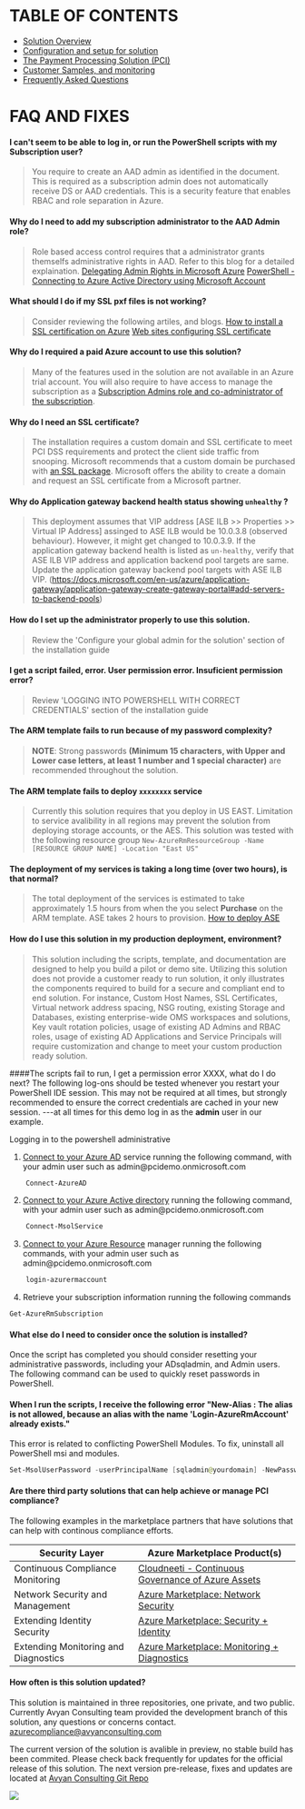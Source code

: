 
# TABLE OF CONTENTS 
<!-- TOC -->
- <a href="Overview.md"> Solution Overview </a> 
- <a href="Configuration.md"> Configuration and setup for solution </a> 
- <a href="Payment processing solution.md"> The Payment Processing Solution (PCI)</a> 
- <a href="Payment Sample dataset.md"> Customer Samples, and monitoring</a> 
- <a href="FAQ.md"> Frequently Asked Questions </a> 


<!-- /TOC -->

# FAQ AND FIXES

#### I can't seem to be able to log in, or run the PowerShell scripts with my Subscription user? 
> You require to create an AAD admin as identified in the document. This is required as a subscription admin does not automatically receive DS or AAD credentials. This is a security feature that enables RBAC and role separation in Azure.
#### Why do I need to add my subscription administrator to the AAD Admin role?
>Role based access control requires that a administrator grants themselfs administrative rights in AAD. Refer to this blog for a detailed explaination.
> [Delegating Admin Rights in Microsoft Azure](https://www.petri.com/delegating-admin-rights-in-microsoft-azure)
> [PowerShell - Connecting to Azure Active Directory using Microsoft Account](http://stackoverflow.com/questions/29485364/powershell-connecting-to-azure-active-directory-using-microsoft-account)
#### What should I do if my SSL pxf files is not working?
> Consider reviewing the following artiles, and blogs.
> [How to install a SSL certification on Azure](https://www.ssl.com/how-to/install-a-ssl-certificate-on-a-microsoft-azure-web-appwebsite-and-cloud-service/)
> [Web sites configuring SSL certificate](https://docs.microsoft.com/en-us/azure/app-service-web/web-sites-configure-ssl-certificate)
#### Why do I required a paid Azure account to use this solution?
> Many of the features used in the solution are not available in an Azure trial account. You will also require to have access to manage the subscription as a [Subscription Admins role and co-administrator of the subscription](https://docs.microsoft.com/en-us/azure/active-directory/active-directory-assign-admin-roles#global-administrator).
#### Why do I need an SSL certificate?
> The installation requires a custom domain and SSL certificate to meet PCI DSS requirements and protect the client side traffic from snooping. Microsoft
recommends that a custom domain be purchased with [an SSL package](https://d.docs.live.net/7b2b5032e10686e1/Azure%20Compliance/PCI%20DSS%20quickstart/1.%09https:/docs.microsoft.com/en-us/azure/app-service-web/web-sites-purchase-ssl-web-site).
Microsoft offers the ability to create a domain and request an SSL certificate from a Microsoft partner.
#### Why do Application gateway backend health status showing `unhealthy` ?
> This deployment assumes that VIP address [ASE ILB >> Properties >> Virtual IP Address] assinged to ASE ILB would be 10.0.3.8 (observed behaviour). However, it might get changed to 10.0.3.9. If  the application gateway backend health is listed as `un-healthy`, verify that ASE ILB VIP address and application backend pool targets are same. Update the application gateway backend pool targets with ASE ILB VIP. (https://docs.microsoft.com/en-us/azure/application-gateway/application-gateway-create-gateway-portal#add-servers-to-backend-pools)
#### How do I set up the administrator properly to use this solution.
> Review the 'Configure your global admin for the solution' section of the installation guide
#### I get a script failed, error. User permission error. Insuficient permission error?
> Review 'LOGGING INTO POWERSHELL WITH CORRECT CREDENTIALS' section of the installation guide
#### The ARM template fails to run because of my password complexity?
> **NOTE**: Strong passwords **(Minimum 15 characters, with Upper and Lower case letters, at least 1 number and 1 special character)** are recommended throughout the solution.
#### The ARM template fails to deploy `xxxxxxxx` service
> Currently this solution requires that you deploy in US EAST. Limitation to service avalibility in all regions may prevent the solution from deploying storage accounts, or the AES. This solution was tested with the following resource group `New-AzureRmResourceGroup -Name [RESOURCE GROUP NAME] -Location "East US"`
#### The deployment of my services is taking a long time (over two hours), is that normal?
> The total deployment of the services is estimated to take approximately 1.5 hours from when the you select **Purchase** on the ARM template. ASE takes 2 hours to provision.
[How to deploy ASE](http://www.bizbert.com/bizbert/2016/01/07/AppServiceEnvironmentsHowToDeployAPIAppsToAVirtualNetwork.aspx)
#### How do I use this solution in my production deployment, environment?
> This solution including the scripts, template, and documentation are designed to help you build a pilot or demo site. Utilizing this solution does not provide a customer ready to run solution, it only illustrates the components required to build for a secure and compliant end to end solution. For instance, Custom Host Names, SSL Certificates, Virtual network address spacing, NSG routing, existing Storage and Databases, existing enterprise-wide OMS workspaces and solutions, Key vault rotation policies, usage of existing AD Admins and RBAC roles, usage of existing AD Applications and Service Principals will require customization and change to meet your custom production ready solution.

####The scripts fail to run, I get a permission error XXXX, what do I do next?
The following log-ons should be tested whenever you restart your PowerShell
IDE session. This may not be required at all times, but strongly recommended to
ensure the correct credentials are cached in your new session. ---at all times
for this demo log in as the **admin** user in our example.

Logging in to the powershell administrative


1.  [Connect to your Azure
    AD](https://docs.microsoft.com/en-us/powershell/module/azuread/connect-azuread?view=azureadps-2.0)
    service running the following command, with your admin user such as
    admin\@pcidemo.onmicrosoft.com
```powershell
    Connect-AzureAD
```
2.  [Connect to your Azure Active
    directory](https://docs.microsoft.com/en-us/powershell/module/msonline/connect-msolservice?view=azureadps-1.0)
    running the following command, with your admin user such as
    admin\@pcidemo.onmicrosoft.com
```powershell
    Connect-MsolService
```
3.  [Connect to your Azure
    Resource](https://msdn.microsoft.com/en-us/library/mt125356.aspx) manager
    running the following commands, with your admin user such as
    admin\@pcidemo.onmicrosoft.com
```powershell
    login-azurermaccount
```
4.  Retrieve your subscription information running the following commands
```powershell
Get-AzureRmSubscription
```

#### What else do I need to consider once the solution is installed?
Once the script has completed you should consider resetting your administrative passwords, including your ADsqladmin, and Admin users. The following command can be used to quickly reset passwords in PowerShell. 

#### When I run the scripts, I receive the following error "New-Alias : The alias is not allowed, because an alias with the name 'Login-AzureRmAccount' already exists."
This error is related to conflicting PowerShell Modules. To fix, uninstall all PowerShell msi and modules. 

```powershell
Set-MsolUserPassword -userPrincipalName [sqladmin@yourdomain] -NewPassword [NEWPASSWORD] -ForceChangePassword $false
```

#### Are there third party solutions that can help achieve or manage PCI compliance?
The following examples in the marketplace partners that have solutions that can help with continous compliance efforts.

| Security Layer                           	| Azure Marketplace Product(s)                                                                                                                                         	|
|------------------------------------------	|----------------------------------------------------------------------------------------------------------------------------------------------------------------------	|
| Continuous Compliance Monitoring         	| [Cloudneeti - Continuous Governance of Azure Assets](https://azuremarketplace.microsoft.com/en-us/marketplace/apps/cloudneeti.cloudneeti_enterpise?tab=Overview)     	|
| Network Security and Management      	| [Azure Marketplace: Network Security](https://azuremarketplace.microsoft.com/en-us/marketplace/apps/category/networking?page=1)                                     	|
| Extending Identity Security           	| [Azure Marketplace: Security + Identity](https://azuremarketplace.microsoft.com/en-us/marketplace/apps/category/security-identity?page=1)                           	|
| Extending Monitoring and Diagnostics 	| [Azure Marketplace: Monitoring + Diagnostics](https://azuremarketplace.microsoft.com/en-us/marketplace/apps/category/monitoring-management?page=1&subcategories=monitoring-diagnostics) 	|

 #### How often is this solution updated? 

This solution is maintained in three repositories, one private, and two public. Currently Avyan Consulting team provided the development branch of this solution, any questions or concerns contact. azurecompliance@avyanconsulting.com 

The current version of the solution is avalible in preview,  no stable build has been commited.
 Please check back frequently for updates for the official release of this solution.
The next version pre-release, fixes and updates are located at [Avyan Consulting Git Repo](https://github.com/AvyanConsultingCorp/pci-paas-webapp-ase-sqldb-appgateway-keyvault-oms/)


  ![](images/deploy.png)
  
  
